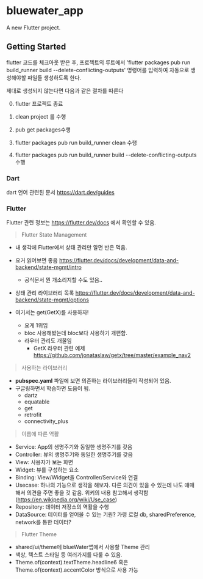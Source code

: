 # bluewater_app

A new Flutter project.

## Getting Started

flutter 코드를 체크아웃 받은 후, 프로젝트의 루트에서 'flutter packages pub run build_runner build --delete-conflicting-outputs' 명령어를 입력하여 자동으로 생성해야할 파일들 생성하도록 한다.

제대로 생성되지 않는다면 다음과 같은 절차를 따른다

0. flutter 프로젝트 종료

1. clean project 를 수행

2. pub get packages수행

3. flutter packages pub run build_runner clean 수행

4. flutter packages pub run build_runner build --delete-conflicting-outputs 수행

### Dart

dart 언어 관련된 문서 <https://dart.dev/guides>

### Flutter

Flutter 관련 정보는 <https://flutter.dev/docs> 에서 확인할 수 있음.

>Flutter State Management

* 내 생각에 Flutter에서 상태 관리만 알면 반은 먹음.
* 요거 읽어보면 좋음 <https://flutter.dev/docs/development/data-and-backend/state-mgmt/intro>
  * 공식문서 뭔 개소리지할 수도 있음..

* 상태 관리 라이브러리 목록 <https://flutter.dev/docs/development/data-and-backend/state-mgmt/options>

* 여기서는 get(GetX)를 사용하자!
  * 요게 1위임
  * bloc 사용해봤는데 bloc보다 사용하기 개편함.
  * 라우터 관리도 개꿀임
    * GetX 라우터 관련 예제 <https://github.com/jonataslaw/getx/tree/master/example_nav2>

> 사용하는 라이브러리

* **pubspec.yaml** 파일에 보면 의존하는 라이브러리들이 작성되어 있음.
* 구글링하면서 학습하면 도움이 됨.
  * dartz
  * equatable
  * get
  * retrofit
  * connectivity_plus

> 이름에 따른 역활

* Service: App의 생명주기와 동일한 생명주기를 갖음
* Controller: 뷰의 생명주기와 동일한 생명주기를 갖음
* View: 사용자가 보는 화면
* Widget: 뷰를 구성하는 요소
* Binding: View/Widget을 Controller/Service와 연결
* Usecase: 하나의 기능으로 생각을 해보자. 다른 의견이 있을 수 있는데 나도 애매해서 의견을 주면 좋을 것 같음. 위키의 내용 참고해서 생각함(<https://en.wikipedia.org/wiki/Use_case>)
* Repository: 데이터 저장소의 역활을 수행
* DataSource: 데이터를 얻어올 수 있는 기원? 가령 로컬 db, sharedPreference, network를 통한 데이터?

> Flutter Theme

* shared/ui/theme에 blueWater앱에서 사용할 Theme 관리
* 색상, 텍스트 스타일 등 여러가지를 다룰 수 있음.
* Theme.of(context).textTheme.headline6 혹은 Theme.of(context).accentColor 방식으로 사용 가능
